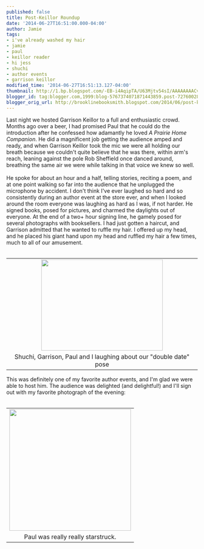 ```yaml
---
published: false
title: Post-Keillor Roundup
date: '2014-06-27T16:51:00.000-04:00'
author: Jamie
tags:
- i've already washed my hair
- jamie
- paul
- keillor reader
- hi jess
- shuchi
- author events
- garrison keillor
modified_time: '2014-06-27T16:51:13.127-04:00'
thumbnail: http://1.bp.blogspot.com/-EB-i4AqipTA/U63Mjtv54sI/AAAAAAAACvk/QTedDZpRQos/s72-c/gk.JPG
blogger_id: tag:blogger.com,1999:blog-5767374071871443859.post-7276002830470322079
blogger_orig_url: http://brooklinebooksmith.blogspot.com/2014/06/post-keillor-roundup.html
---
```


<div class="separator" style="clear: both; text-align: left;">Last night we hosted Garrison Keillor to a full and enthusiastic crowd. Months ago over a beer, I had promised Paul that he could do the introduction after he confessed how adamantly he loved <i>A Prairie Home Companion</i>. He did a magnificent job getting the audience amped and ready, and when Garrison Keillor took the mic we were all holding our breath because we couldn't quite believe that he was there, within arm's reach, leaning against the pole Rob Sheffield once danced around, breathing the same air we were while talking in that voice we knew so well.&nbsp;</div><div class="separator" style="clear: both; text-align: left;"><br /></div><div class="separator" style="clear: both; text-align: left;">He spoke for about an hour and a half, telling stories, reciting a poem, and at one point walking so far into the audience that he unplugged the microphone by accident. I don't think I've ever laughed so hard and so consistently during an author event at the store ever, and when I looked around the room everyone was laughing as hard as I was, if not harder. He signed books, posed for pictures, and charmed the daylights out of everyone. At the end of a two+ hour signing line, he gamely posed for several photographs with booksellers. I had just gotten a haircut, and Garrison admitted that he wanted to ruffle my hair. I offered up my head, and he placed his giant hand upon my head and ruffled my hair a few times, much to all of our amusement.&nbsp;</div><div class="separator" style="clear: both; text-align: center;"><br /></div><table align="center" cellpadding="0" cellspacing="0" class="tr-caption-container" style="margin-left: auto; margin-right: auto; text-align: center;"><tbody><tr><td style="text-align: center;"><a href="http://1.bp.blogspot.com/-EB-i4AqipTA/U63Mjtv54sI/AAAAAAAACvk/QTedDZpRQos/s1600/gk.JPG" imageanchor="1" style="margin-left: auto; margin-right: auto;"><img border="0" src="http://1.bp.blogspot.com/-EB-i4AqipTA/U63Mjtv54sI/AAAAAAAACvk/QTedDZpRQos/s1600/gk.JPG" height="240" width="320" /></a></td></tr><tr><td class="tr-caption" style="text-align: center;">Shuchi, Garrison, Paul and I laughing about our "double date" pose</td></tr></tbody></table><div>This was definitely one of my favorite author events, and I'm glad we were able to host him. The audience was delighted (and delightful!) and I'll sign out with my favorite photograph of the evening:&nbsp;</div><div><br /></div><table align="center" cellpadding="0" cellspacing="0" class="tr-caption-container" style="margin-left: auto; margin-right: auto; text-align: center;"><tbody><tr><td style="text-align: center;"><a href="http://1.bp.blogspot.com/-kr7e55Swx84/U63YYyHCiuI/AAAAAAAACv0/jO9x94RC7Wo/s1600/paul.JPG" imageanchor="1" style="margin-left: auto; margin-right: auto;"><img border="0" src="http://1.bp.blogspot.com/-kr7e55Swx84/U63YYyHCiuI/AAAAAAAACv0/jO9x94RC7Wo/s1600/paul.JPG" height="320" width="320" /></a></td></tr><tr><td class="tr-caption" style="text-align: center;">Paul was really really starstruck.</td></tr></tbody></table><div><br /></div><div>&nbsp;</div>